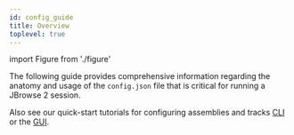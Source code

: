 ```yaml
---
id: config_guide
title: Overview
toplevel: true
---
```


import Figure from './figure'

The following guide provides comprehensive information regarding the anatomy
and usage of the `config.json` file that is critical for running a JBrowse 2
session.

Also see our quick-start tutorials for configuring assemblies and tracks
[CLI](../tutorials/config_cli) or the [GUI](../tutorials/config_gui).
